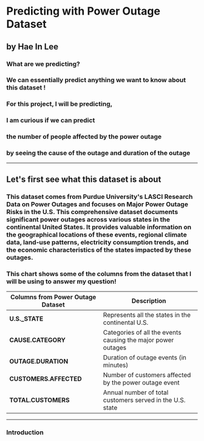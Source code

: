 # Predicting with Power Outage Dataset
## by Hae In Lee

### What are we predicting? 
### We can essentially predict anything we want to know about this dataset ! 

### For this project, I will be predicting, 
### I am curious if we can predict
### the number of people affected by the power outage
### by seeing the cause of the outage and duration of the outage

---

## Let's first see what this dataset is about
### This dataset comes from Purdue University's LASCI Research Data on Power Outages and focuses on Major Power Outage Risks in the U.S. This comprehensive dataset documents significant power outages across various states in the continental United States. It provides valuable information on the geographical locations of these events, regional climate data, land-use patterns, electricity consumption trends, and the economic characteristics of the states impacted by these outages.

### This chart shows some of the columns from the dataset that I will be using to answer my question!

| Columns from Power Outage Dataset     | Description    |
| ------------------------------------- | -------------- |
| **U.S._STATE**                        | Represents all the states in the continental U.S. |
| **CAUSE.CATEGORY**                    | Categories of all the events causing the major power outages |
| **OUTAGE.DURATION**                   | Duration of outage events (in minutes) |
| **CUSTOMERS.AFFECTED**                | Number of customers affected by the power outage event |
| **TOTAL.CUSTOMERS**                   | Annual number of total customers served in the U.S. state |

---

### Introduction

